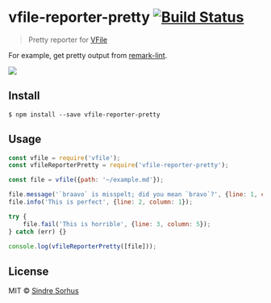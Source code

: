 # vfile-reporter-pretty [![Build Status](https://travis-ci.org/vfile/vfile-reporter-pretty.svg?branch=master)](https://travis-ci.org/vfile/vfile-reporter-pretty)

> Pretty reporter for [VFile](https://github.com/vfile/vfile)

For example, get pretty output from [remark-lint](https://github.com/wooorm/remark-lint).

![](screenshot.png)


## Install

```
$ npm install --save vfile-reporter-pretty
```


## Usage

```js
const vfile = require('vfile');
const vfileReporterPretty = require('vfile-reporter-pretty');

const file = vfile({path: '~/example.md'});

file.message('`braavo` is misspelt; did you mean `bravo`?', {line: 1, column: 8});
file.info('This is perfect', {line: 2, column: 1});

try {
	file.fail('This is horrible', {line: 3, column: 5});
} catch (err) {}

console.log(vfileReporterPretty([file]));
```


## License

MIT © [Sindre Sorhus](https://sindresorhus.com)
